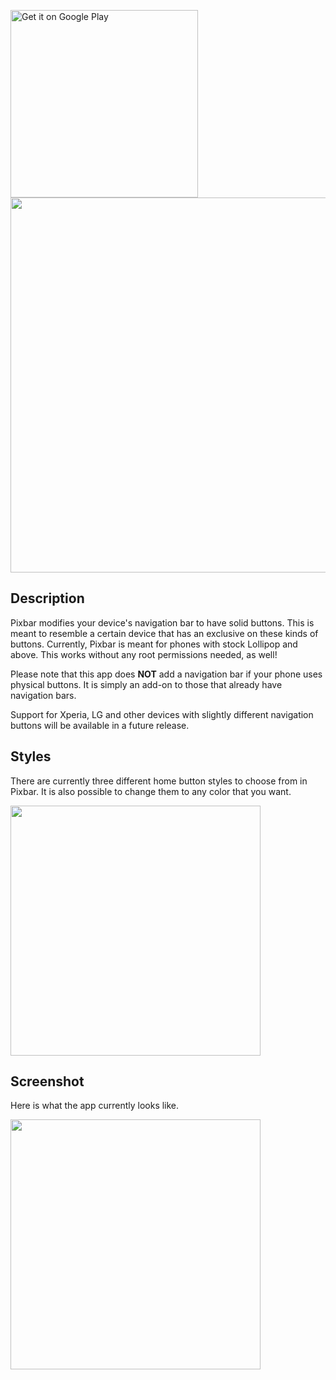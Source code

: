 <a href="https://play.google.com/store/apps/details?id=com.dunrite.pixbar&utm_source=github&pcampaignid=MKT-Other-global-all-co-prtnr-py-PartBadge-Mar2515-1"><img alt="Get it on Google Play" src="https://play.google.com/intl/en_us/badges/images/generic/en_badge_web_generic.png" width="300"></a>
<img src="http://i.imgur.com/UUarDd9.png" width="600"/>

Description
-----------
Pixbar modifies your device's navigation bar to have solid buttons. This is meant to resemble a certain device that has an exclusive on these kinds of buttons. Currently, Pixbar is meant for phones with stock Lollipop and above. This works without any root permissions needed, as well!

Please note that this app does **NOT** add a navigation bar if your phone uses physical buttons. It is simply an add-on to those that already have navigation bars.

Support for Xperia, LG and other devices with slightly different navigation buttons will be available in a future release.

Styles
------------
There are currently three different home button styles to choose from in Pixbar. It is also possible to change them to any color that you want.

<img src="http://i.imgur.com/wF2af4s.png" width="400"/>

Screenshot
------------
Here is what the app currently looks like.

<img src="http://i.imgur.com/4Vf8fPG.png" width="400"/>
